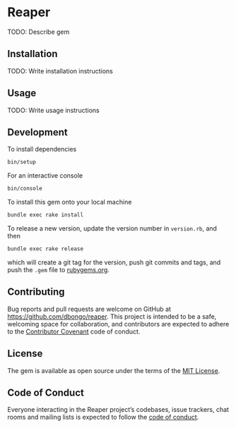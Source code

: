 # Reaper

TODO: Describe gem

## Installation

TODO: Write installation instructions

## Usage

TODO: Write usage instructions

## Development

To install dependencies

```bash
bin/setup
```

For an interactive console

```bash
bin/console
```

To install this gem onto your local machine

```bash
bundle exec rake install
```

To release a new version, update the version number in `version.rb`, and then

```bash
bundle exec rake release
```

which will create a git tag for the version, push git commits and tags, and push the `.gem` file to [rubygems.org](https://rubygems.org).

## Contributing

Bug reports and pull requests are welcome on GitHub at https://github.com/dbongo/reaper. This project is intended to be a safe, welcoming space for collaboration, and contributors are expected to adhere to the [Contributor Covenant](http://contributor-covenant.org) code of conduct.

## License

The gem is available as open source under the terms of the [MIT License](https://opensource.org/licenses/MIT).

## Code of Conduct

Everyone interacting in the Reaper project’s codebases, issue trackers, chat rooms and mailing lists is expected to follow the [code of conduct](https://github.com/dbongo/reaper/blob/master/CODE_OF_CONDUCT.md).
